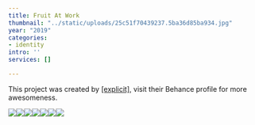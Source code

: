 ```yaml
---
title: Fruit At Work
thumbnail: "../static/uploads/25c51f70439237.5ba36d85ba934.jpg"
year: "2019"
categories:
- identity
intro: ''
services: []

---
```

This project was created by [[explicit]](https://www.behance.net/explic_it), visit their Behance profile for more awesomeness.

![](/uploads/d1eb3270439237.5ba36d85ba378.jpg)![](/uploads/39fa2c70439237.5ba37480eeb2e.gif)![](/uploads/b2fa9a70439237.5ba36d85b97d2.jpg)![](/uploads/70a95970439237.5ba3cd1d868d1.gif)![](/uploads/05ef7170439237.5bae3c249353c.jpg)![](/uploads/e6509c70439237.5ba51d718b01c.jpg)![](/uploads/4decee70439237.5baced37c49e4.jpg)